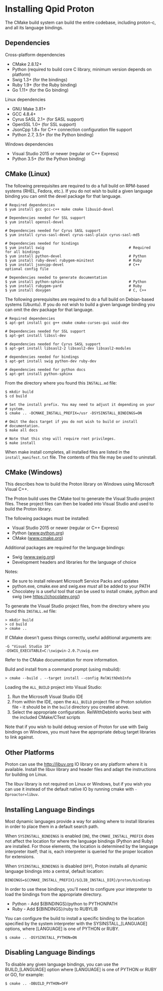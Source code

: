 Installing Qpid Proton
======================

The CMake build system can build the entire codebase, including proton-c,
and all its language bindings.

Dependencies
------------

Cross-platform dependencies

  - CMake 2.8.12+
  - Python (required to build core C library, minimum version depends on platform)
  - Swig 1.3+ (for the bindings)
  - Ruby 1.9+ (for the Ruby binding)
  - Go 1.11+ (for the Go binding)

Linux dependencies

  - GNU Make 3.81+
  - GCC 4.8.4+
  - Cyrus SASL 2.1+ (for SASL support)
  - OpenSSL 1.0+ (for SSL support)
  - JsonCpp 1.8+ for C++ connection configuration file support
  - Python 2.7, 3.5+ (for the Python binding)

Windows dependencies

  - Visual Studio 2015 or newer (regular or C++ Express)
  - Python 3.5+ (for the Python binding)

CMake (Linux)
-------------

The following prerequisites are required to do a full build on
RPM-based systems (RHEL, Fedora, etc.).  If you do not wish to build a
given language binding you can omit the devel package for that
language.

    # Required dependencies
    $ yum install gcc gcc-c++ make cmake libuuid-devel

    # Dependencies needed for SSL support
    $ yum install openssl-devel

    # Dependencies needed for Cyrus SASL support
    $ yum install cyrus-sasl-devel cyrus-sasl-plain cyrus-sasl-md5

    # Dependencies needed for bindings
    $ yum install swig                                       # Required for all bindings
    $ yum install python-devel                               # Python
    $ yum install ruby-devel rubygem-minitest                # Ruby
    $ yum install jsoncpp-devel                              # C++ optional config file

    # Dependencies needed to generate documentation
    $ yum install python-sphinx                              # Python
    $ yum install rubygem-yard                               # Ruby
    $ yum install doxygen                                    # C, C++


The following prerequisites are required to do a full build on
Debian-based systems (Ubuntu).  If you do not wish to build a given
language binding you can omit the dev package for that language.

    # Required dependencies 
    $ apt-get install gcc g++ cmake cmake-curses-gui uuid-dev

    # Dependencies needed for SSL support
    $ apt-get install libssl-dev

    # dependencies needed for Cyrus SASL support
    $ apt-get install libsasl2-2 libsasl2-dev libsasl2-modules

    # dependencies needed for bindings
    $ apt-get install swig python-dev ruby-dev

    # dependencies needed for python docs
    $ apt-get install python-sphinx

From the directory where you found this `INSTALL.md` file:

    $ mkdir build
    $ cd build

    # Set the install prefix. You may need to adjust it depending on your
    # system.
    $ cmake .. -DCMAKE_INSTALL_PREFIX=/usr -DSYSINSTALL_BINDINGS=ON

    # Omit the docs target if you do not wish to build or install
    # documentation.
    $ make all docs

    # Note that this step will require root privileges.
    $ make install

When make install completes, all installed files are listed in the
`install_manifest.txt` file. The contents of this file may be used to
uninstall.

CMake (Windows)
---------------

This describes how to build the Proton library on Windows using
Microsoft Visual C++.

The Proton build uses the CMake tool to generate the Visual Studio
project files. These project files can then be loaded into Visual
Studio and used to build the Proton library.

The following packages must be installed:

  - Visual Studio 2015 or newer (regular or C++ Express)
  - Python (www.python.org)
  - CMake (www.cmake.org)

Additional packages are required for the language bindings:

  - Swig (www.swig.org)
  - Development headers and libraries for the language of choice

Notes:
  - Be sure to install relevant Microsoft Service Packs and updates
  - python.exe, cmake.exe and swig.exe _must_ all be added to your PATH
  - Chocolatey is a useful tool that can be used to install cmake, python
    and swig (see https://chocolatey.org/)

To generate the Visual Studio project files, from the directory where you found
this `INSTALL.md` file:

    > mkdir build
    > cd build
    > cmake ..

If CMake doesn't guess things correctly, useful additional arguments are:

    -G "Visual Studio 10"
    -DSWIG_EXECUTABLE=C:\swigwin-2.0.7\swig.exe

Refer to the CMake documentation for more information.

Build and install from a command prompt (using msbuild):

    > cmake --build . --target install --config RelWithDebInfo

Loading the `ALL_BUILD` project into Visual Studio:

  1. Run the Microsoft Visual Studio IDE
  2. From within the IDE, open the `ALL_BUILD` project file or Proton
     solution file - it should be in the `build` directory you created
     above.
  3. Select the appropriate configuration. RelWithDebInfo works best
     with the included CMake/CTest scripts

Note that if you wish to build debug version of Proton for use with
Swig bindings on Windows, you must have the appropriate debug target
libraries to link against.

Other Platforms
---------------

Proton can use the http://libuv.org IO library on any platform where
it is available. Install the libuv library and header files and adapt
the instructions for building on Linux.

The libuv library is not required on Linux or Windows, but if you wish
you can use it instead of the default native IO by running cmake with
`-Dproactor=libuv`.

Installing Language Bindings
----------------------------

Most dynamic languages provide a way for asking where to install
libraries in order to place them in a default search path.

When `SYSINSTALL_BINDINGS` is enabled (`ON`), the
`CMAKE_INSTALL_PREFIX` does not affect the location for where the
language bindings (Python and Ruby) are installed. For those
elements, the location is determined by the language interpreter
itself; that is, each interpreter is queried for the proper location
for extensions.

When `SYSINSTALL_BINDINGS` is disabled (`OFF`), Proton installs all
dynamic language bindings into a central, default location:

    BINDINGS=${CMAKE_INSTALL_PREFIX}/${LIB_INSTALL_DIR}/proton/bindings

In order to use these bindings, you'll need to configure your
interpreter to load the bindings from the appropriate directory.

  - Python - Add ${BINDINGS}/python to PYTHONPATH
  - Ruby   - Add ${BINDINGS}/ruby to RUBYLIB

You can configure the build to install a specific binding to the
location specified by the system interpreter with the
SYSINSTALL_[LANGUAGE] options, where [LANGUAGE] is one of PYTHON
or RUBY.

    $ cmake .. -DSYSINSTALL_PYTHON=ON

Disabling Language Bindings
---------------------------

To disable any given language bindings, you can use the
BUILD_[LANGUAGE] option where [LANGUAGE] is one of PYTHON
or RUBY or GO, for example:

    $ cmake .. -DBUILD_PYTHON=OFF

